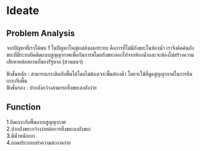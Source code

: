 # Ideate
## Problem Analysis
จากปัญหาที่เราได้พบ 1 ในปัญหาใหญ่เเต่ส่งผลกระทบ คือการที่ไม่มีถังขยะในห้องน้ำ
เราจึงคิดค้นถังขยะที่มีระบบยึดติดเเบบสูญญากาศเพื่อกันการขโมยถังขยะออกไปจากห้องน้ำเเละจะต้องไม่สร้างความเสียหายต่อสถานที่ของรัฐบาล (สวนธนฯ)

ฟังชั่นหลัก : สามารถเกาะติดกับพื้นได้โดยไม่ต้องเจาะพื้นห้องน้ำ โดยจะใช้ที่ดูดสูญญากาศในการยึดเกาะกับพื้น <br>
ฟังชั่นรอง : ปากถังกว้างสามารถทิ้งขยะลงถังง่าย

## Function

1.ยึดเกาะกับพื้นเเบบสูญญากาศ <br>
2.ปากถังขยะกว้างง่ายต่อการทิ้งขยะลงถังขยะ <br>
3.มีน้ำหนักเบา <br>
4.ถอดประกอบทำความสะอาดง่าย <br>
